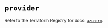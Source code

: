 # `provider`

Refer to the Terraform Registry for docs: [`azurerm`](https://registry.terraform.io/providers/hashicorp/azurerm/4.38.0/docs).
